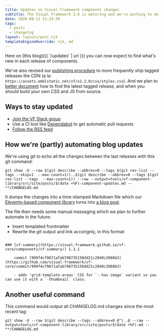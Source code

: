 ```yaml
---
title: Updates on Visual Framework component changes
subtitle: The Visual Framework 2.0 is maturing and we're working to do a better job communicating changes and individual component release notes.
date: 2020-09-11 11:24:50
tags:
  - posts
  - changelog
layout: layouts/post.njk
templateEngineOverride: njk, md
---
```


Here on [this blog]({{ '/updates' | url }}) you can now expect to find what's new in each release of components.

We've also revised our [publishing procedure](https://github.com/visual-framework/vf-core/blob/develop/PUBLISHING.md) to more frequently ship tagged releases the CDN (a la: `https://assets.emblstatic.net/vf/v2.2.0/css/styles.css`). And we plan to [better document](https://github.com/visual-framework/vf-core/issues/1074) how to find the latest tagged release, and when you should build your own CSS and JS from source.

## Ways to stay updated

- [Join the VF Slack group](https://join.slack.com/t/visual-framework/shared_invite/enQtNDAxNzY0NDg4NTY0LWFhMjEwNGY3ZTk3NWYxNWVjOWQ1ZWE4YjViZmY1YjBkMDQxMTNlNjQ0N2ZiMTQ1ZTZiMGM4NjU5Y2E0MjM3ZGQ)
- Use a CI tool like [Dependabot](https://dependabot.com/) to get automatic pull requests
- [Follow the RSS feed](http://localhost:3003/vf-core/feed.xml)

## How we're (partly) automating blog updates

We're using git to echo all the changes between the last releases with this git command:

`git show -U --raw $(git describe --abbrev=0 --tags $(git rev-list --tags --skip=1  --max-count=1))..$(git describe --abbrev=0 --tags $(git rev-list --tags  --max-count=1)) --raw --output=tools/vf-component-library/src/site/posts/$(date +%F)-component-updates.md -- **/CHANGELOG.md`

It dumps the changes into a time-stamped Markdown file which our [Eleventy-based component library](https://github.com/visual-framework/vf-core/tree/develop/tools/vf-component-library) turns into [a blog post](https://github.com/visual-framework/vf-core/blob/develop/tools/vf-component-library/src/site/updates.njk).

The file then needs some manual massaging which we plan to further automate in the future:

- Insert templated frontmatter
- Rewrite the git output and link accorignly, in this format:

```

### [vf-summary](https://visual-framework.github.io/vf-core/components/vf-summary/) 1.3.1

    commit [999f4cf9671afab790735150dd21c2040c3968b3](https://github.com/visual-framework/vf-core/commit/999f4cf9671afab790735150dd21c2040c3968b3)

    - adds 'grid-template-areas' CSS for `--has-image` variant so you can use it with a `-thumbnail` class.
```

## Another useful command

This command would output all CHANGELOG.md changes since the most recent tag:

`git show -U --raw $(git describe --tags --abbrev=0 @^)..@ --raw --output=tools/vf-component-library/src/site/posts/$(date +%F).md -- **/CHANGELOG.md`
